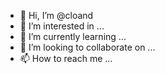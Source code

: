 - 👋 Hi, I’m @cloand
- 👀 I’m interested in ...
- 🌱 I’m currently learning ...
- 💞️ I’m looking to collaborate on ...
- 📫 How to reach me ...

<!---
cloand/cloand is a ✨ special ✨ repository because its `README.md` (this file) appears on your GitHub profile.
You can click the Preview link to take a look at your changes.
--->
